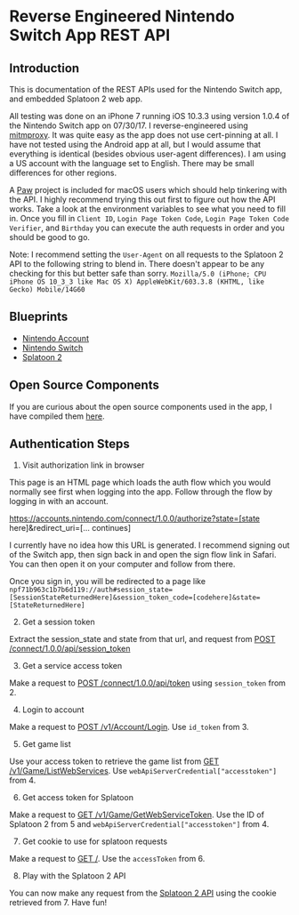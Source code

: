 # Reverse Engineered Nintendo Switch App REST API

## Introduction

This is documentation of the REST APIs used for the Nintendo Switch app, and embedded Splatoon 2 web app. 

All testing was done on an iPhone 7 running iOS 10.3.3 using version 1.0.4 of the Nintendo Switch app on 07/30/17. I reverse-engineered using [mitmproxy](https://mitmproxy.org). It was quite easy as the app does not use cert-pinning at all. I have not tested using the Android app at all, but I would assume that everything is identical (besides obvious user-agent differences). I am using a US account with the language set to English. There may be small differences for other regions.

A [Paw](https://paw.cloud) project is included for macOS users which should help tinkering with the API. I highly recommend trying this out first to figure out how the API works. Take a look at the environment variables to see what you need to fill in. Once you fill in `Client ID`, `Login Page Token Code`, `Login Page Token Code Verifier`, and `Birthday` you can execute the auth requests in order and you should be good to go.

Note: I recommend setting the `User-Agent` on all requests to the Splatoon 2 API to the following string to blend in. There doesn't appear to be any checking for this but better safe than sorry. `Mozilla/5.0 (iPhone; CPU iPhone OS 10_3_3 like Mac OS X) AppleWebKit/603.3.8 (KHTML, like Gecko) Mobile/14G60`

## Blueprints
* [Nintendo Account](NintendoAccountBlueprint.md)
* [Nintendo Switch](SwitchBlueprint.md)
* [Splatoon 2](Splatoon2Blueprint.md)

## Open Source Components

If you are curious about the open source components used in the app, I have compiled them [here](OpenSource.md).

## Authentication Steps

1. Visit authorization link in browser

This page is an HTML page which loads the auth flow which you would normally see first when logging into the app. Follow through the flow by logging in with an account.

https://accounts.nintendo.com/connect/1.0.0/authorize?state=[state here]&redirect_uri=[... continues]

I currently have no idea how this URL is generated. I recommend signing out of the Switch app, then sign back in and open the sign flow link in Safari. You can then open it on your computer and follow from there.

Once you sign in, you will be redirected to a page like `npf71b963c1b7b6d119://auth#session_state=[SessionStateReturnedHere]&session_token_code=[codehere]&state=[StateReturnedHere]` 

2. Get a session token

Extract the session_state and state from that url, and request from [POST /connect/1.0.0/api/session_token](NintendoAccount.md#GetSessionToken)

3. Get a service access token

Make a request to [POST /connect/1.0.0/api/token](NintendoAccount.md#GetServiceToken) using `session_token` from 2.

4. Login to account

Make a request to [POST /v1/Account/Login](SwitchBlueprint.md#LoginAccount). Use `id_token` from 3.

5. Get game list

Use your access token to retrieve the game list from [GET /v1/Game/ListWebServices](SwitchBlueprint.md#GetGameList). Use `webApiServerCredential["accesstoken"]` from 4. 

6. Get access token for Splatoon

Make a request to [GET /v1/Game/GetWebServiceToken](SwitchBlueprint.md#GetGameWebServiceToken). Use the ID of Splatoon 2 from 5 and `webApiServerCredential["accesstoken"]` from 4.

7. Get cookie to use for splatoon requests

Make a request to [GET /](Splatoon2Blueprint.md#GetHomepage). Use the `accessToken` from 6.

8. Play with the Splatoon 2 API

You can now make any request from the [Splatoon 2 API](Splatoon2Blueprint.md) using the cookie retrieved from 7. Have fun!
